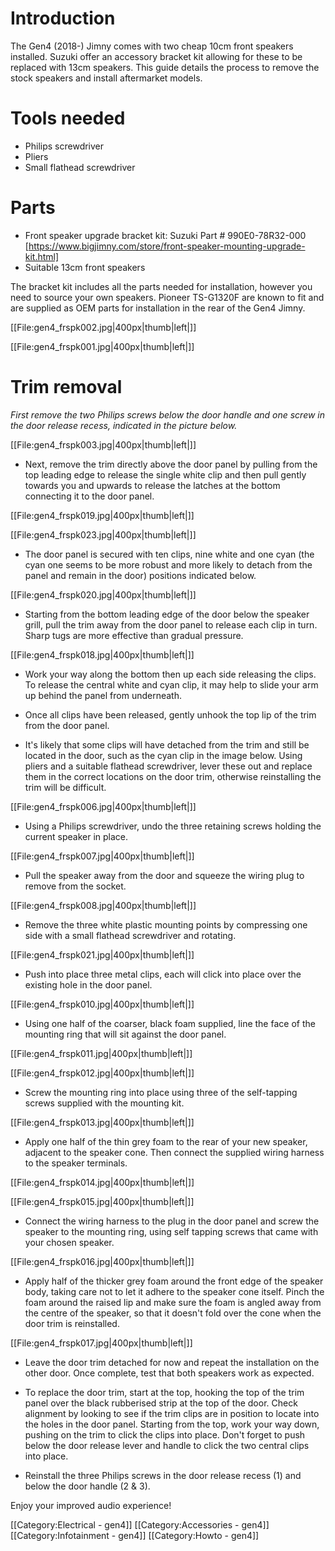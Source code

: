 # Introduction

The Gen4 (2018-) Jimny comes with two cheap 10cm front speakers installed. Suzuki offer an accessory bracket kit allowing for these to be replaced with 13cm speakers. This guide details the process to remove the stock speakers and install aftermarket models.

# Tools needed

* Philips screwdriver
* Pliers
* Small flathead screwdriver

# Parts

* Front speaker upgrade bracket kit: Suzuki Part # 990E0-78R32-000 [https://www.bigjimny.com/store/front-speaker-mounting-upgrade-kit.html]  
* Suitable 13cm front speakers

The bracket kit includes all the parts needed for installation, however you need to source your own speakers. Pioneer TS-G1320F are known to fit and are supplied as OEM parts for installation in the rear of the Gen4 Jimny.

[[File:gen4_frspk002.jpg|400px|thumb|left|]]
<br clear=all>

[[File:gen4_frspk001.jpg|400px|thumb|left|]]
<br clear=all>


# Trim removal

*First remove the two Philips screws below the door handle and one screw in the door release recess, indicated in the picture below.*

[[File:gen4_frspk003.jpg|400px|thumb|left|]]
<br clear=all>

* Next, remove the trim directly above the door panel by pulling from the top leading edge to release the single white clip and then pull gently towards you and upwards to release the latches at the bottom connecting it to the door panel.

[[File:gen4_frspk019.jpg|400px|thumb|left|]]
<br clear=all>

[[File:gen4_frspk023.jpg|400px|thumb|left|]]
<br clear=all>

* The door panel is secured with ten clips, nine white and one cyan (the cyan one seems to be more robust and more likely to detach from the panel and remain in the door) positions indicated below.

[[File:gen4_frspk020.jpg|400px|thumb|left|]]
<br clear=all>

* Starting from the bottom leading edge of the door below the speaker grill, pull the trim away from the door panel to release each clip in turn. Sharp tugs are more effective than gradual pressure. 

[[File:gen4_frspk018.jpg|400px|thumb|left|]]
<br clear=all>

* Work your way along the bottom then up each side releasing the clips. To release the central white and cyan clip, it may help to slide your arm up behind the panel from underneath.

* Once all clips have been released, gently unhook the top lip of the trim from the door panel.

* It's likely that some clips will have detached from the trim and still be located in the door, such as the cyan clip in the image below. Using pliers and a suitable flathead screwdriver, lever these out and replace them in the correct locations on the door trim, otherwise reinstalling the trim will be difficult.

[[File:gen4_frspk006.jpg|400px|thumb|left|]]
<br clear=all>

* Using a Philips screwdriver, undo the three retaining screws holding the current speaker in place.

[[File:gen4_frspk007.jpg|400px|thumb|left|]]
<br clear=all>

* Pull the speaker away from the door and squeeze the wiring plug to remove from the socket.

[[File:gen4_frspk008.jpg|400px|thumb|left|]]
<br clear=all>

* Remove the three white plastic mounting points by compressing one side with a small flathead screwdriver and rotating.

[[File:gen4_frspk021.jpg|400px|thumb|left|]]
<br clear=all>

* Push into place three metal clips, each will click into place over the existing hole in the door panel.

[[File:gen4_frspk010.jpg|400px|thumb|left|]]
<br clear=all>

* Using one half of the coarser, black foam supplied, line the face of the mounting ring that will sit against the door panel.

[[File:gen4_frspk011.jpg|400px|thumb|left|]]
<br clear=all>

[[File:gen4_frspk012.jpg|400px|thumb|left|]]
<br clear=all>

* Screw the mounting ring into place using three of the self-tapping screws supplied with the mounting kit.

[[File:gen4_frspk013.jpg|400px|thumb|left|]]
<br clear=all>

* Apply one half of the thin grey foam to the rear of your new speaker, adjacent to the speaker cone. Then connect the supplied wiring harness to the speaker terminals.

[[File:gen4_frspk014.jpg|400px|thumb|left|]]
<br clear=all>

[[File:gen4_frspk015.jpg|400px|thumb|left|]]
<br clear=all>

* Connect the wiring harness to the plug in the door panel and screw the speaker to the mounting ring, using self tapping screws that came with your chosen speaker.

[[File:gen4_frspk016.jpg|400px|thumb|left|]]
<br clear=all>

* Apply half of the thicker grey foam around the front edge of the speaker body, taking care not to let it adhere to the speaker cone itself. Pinch the foam around the raised lip and make sure the foam is angled away from the centre of the speaker, so that it doesn't fold over the cone when the door trim is reinstalled.

[[File:gen4_frspk017.jpg|400px|thumb|left|]]
<br clear=all>

* Leave the door trim detached for now and repeat the installation on the other door. Once complete, test that both speakers work as expected.

* To replace the door trim, start at the top, hooking the top of the trim panel over the black rubberised strip at the top of the door. Check alignment by looking to see if the trim clips are in position to locate into the holes in the door panel. Starting from the top, work your way down, pushing on the trim to click the clips into place. Don't forget to push below the door release lever and handle to click the two central clips into place.

* Reinstall the three Philips screws in the door release recess (1) and below the door handle (2 & 3).

Enjoy your improved audio experience!


[[Category:Electrical - gen4]]
[[Category:Accessories - gen4]]
[[Category:Infotainment - gen4]]
[[Category:Howto - gen4]]
